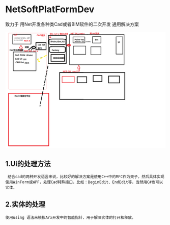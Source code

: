 # NetSoftPlatFormDev
致力于 用Net开发各种类Cad或者BIM软件的二次开发 通用解决方案

![整体思路](net开发畅享.png "net开发畅享.png")

## 1.Ui的处理方法
     结合cad的两种开发语言来说，比较好的解决方案是使用C++中的MFC作为壳子，然后具体实现使用WinForm或WPF，处理Cad特殊接口，比如：BeginEdit、EndEdit等，当然用C#也可以实体。
## 2.实体的处理
    使用using 语法来模拟Arx开发中的智能指针，用于解决实体的打开和释放。

